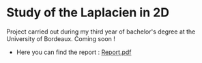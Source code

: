 # Study of the Laplacien in 2D
Project carried out during my third year of bachelor's degree at the University of Bordeaux.
Coming soon !


- Here you can find the report : [Report.pdf](./Rapport_projet_solution_systeme_creux.pdf)
